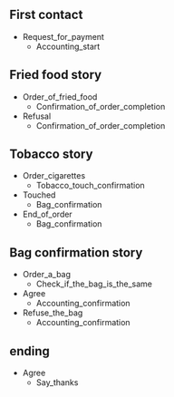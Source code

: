 ## First contact
* Request_for_payment
  - Accounting_start

## Fried food story
* Order_of_fried_food
  - Confirmation_of_order_completion
* Refusal
  - Confirmation_of_order_completion

## Tobacco story
* Order_cigarettes
  - Tobacco_touch_confirmation
* Touched
  - Bag_confirmation
* End_of_order
  - Bag_confirmation

## Bag confirmation story
* Order_a_bag
  - Check_if_the_bag_is_the_same
* Agree
  - Accounting_confirmation
* Refuse_the_bag
  - Accounting_confirmation

## ending
* Agree
  - Say_thanks

